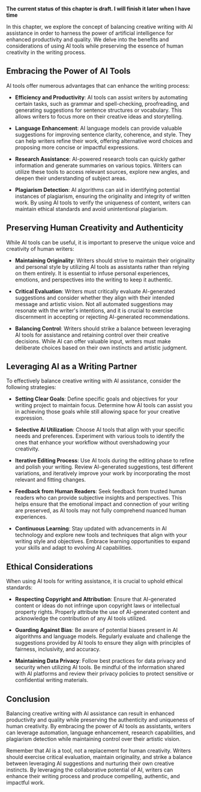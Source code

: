 **The current status of this chapter is draft. I will finish it later when I have time**

In this chapter, we explore the concept of balancing creative writing with AI assistance in order to harness the power of artificial intelligence for enhanced productivity and quality. We delve into the benefits and considerations of using AI tools while preserving the essence of human creativity in the writing process.

Embracing the Power of AI Tools
-------------------------------

AI tools offer numerous advantages that can enhance the writing process:

* **Efficiency and Productivity**: AI tools can assist writers by automating certain tasks, such as grammar and spell-checking, proofreading, and generating suggestions for sentence structures or vocabulary. This allows writers to focus more on their creative ideas and storytelling.

* **Language Enhancement**: AI language models can provide valuable suggestions for improving sentence clarity, coherence, and style. They can help writers refine their work, offering alternative word choices and proposing more concise or impactful expressions.

* **Research Assistance**: AI-powered research tools can quickly gather information and generate summaries on various topics. Writers can utilize these tools to access relevant sources, explore new angles, and deepen their understanding of subject areas.

* **Plagiarism Detection**: AI algorithms can aid in identifying potential instances of plagiarism, ensuring the originality and integrity of written work. By using AI tools to verify the uniqueness of content, writers can maintain ethical standards and avoid unintentional plagiarism.

Preserving Human Creativity and Authenticity
--------------------------------------------

While AI tools can be useful, it is important to preserve the unique voice and creativity of human writers:

* **Maintaining Originality**: Writers should strive to maintain their originality and personal style by utilizing AI tools as assistants rather than relying on them entirely. It is essential to infuse personal experiences, emotions, and perspectives into the writing to keep it authentic.

* **Critical Evaluation**: Writers must critically evaluate AI-generated suggestions and consider whether they align with their intended message and artistic vision. Not all automated suggestions may resonate with the writer's intentions, and it is crucial to exercise discernment in accepting or rejecting AI-generated recommendations.

* **Balancing Control**: Writers should strike a balance between leveraging AI tools for assistance and retaining control over their creative decisions. While AI can offer valuable input, writers must make deliberate choices based on their own instincts and artistic judgment.

Leveraging AI as a Writing Partner
----------------------------------

To effectively balance creative writing with AI assistance, consider the following strategies:

* **Setting Clear Goals**: Define specific goals and objectives for your writing project to maintain focus. Determine how AI tools can assist you in achieving those goals while still allowing space for your creative expression.

* **Selective AI Utilization**: Choose AI tools that align with your specific needs and preferences. Experiment with various tools to identify the ones that enhance your workflow without overshadowing your creativity.

* **Iterative Editing Process**: Use AI tools during the editing phase to refine and polish your writing. Review AI-generated suggestions, test different variations, and iteratively improve your work by incorporating the most relevant and fitting changes.

* **Feedback from Human Readers**: Seek feedback from trusted human readers who can provide subjective insights and perspectives. This helps ensure that the emotional impact and connection of your writing are preserved, as AI tools may not fully comprehend nuanced human experiences.

* **Continuous Learning**: Stay updated with advancements in AI technology and explore new tools and techniques that align with your writing style and objectives. Embrace learning opportunities to expand your skills and adapt to evolving AI capabilities.

Ethical Considerations
----------------------

When using AI tools for writing assistance, it is crucial to uphold ethical standards:

* **Respecting Copyright and Attribution**: Ensure that AI-generated content or ideas do not infringe upon copyright laws or intellectual property rights. Properly attribute the use of AI-generated content and acknowledge the contribution of any AI tools utilized.

* **Guarding Against Bias**: Be aware of potential biases present in AI algorithms and language models. Regularly evaluate and challenge the suggestions provided by AI tools to ensure they align with principles of fairness, inclusivity, and accuracy.

* **Maintaining Data Privacy**: Follow best practices for data privacy and security when utilizing AI tools. Be mindful of the information shared with AI platforms and review their privacy policies to protect sensitive or confidential writing materials.

Conclusion
----------

Balancing creative writing with AI assistance can result in enhanced productivity and quality while preserving the authenticity and uniqueness of human creativity. By embracing the power of AI tools as assistants, writers can leverage automation, language enhancement, research capabilities, and plagiarism detection while maintaining control over their artistic vision.

Remember that AI is a tool, not a replacement for human creativity. Writers should exercise critical evaluation, maintain originality, and strike a balance between leveraging AI suggestions and nurturing their own creative instincts. By leveraging the collaborative potential of AI, writers can enhance their writing process and produce compelling, authentic, and impactful work.

